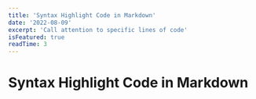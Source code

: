 ```yaml
---
title: 'Syntax Highlight Code in Markdown'
date: '2022-08-09'
excerpt: 'Call attention to specific lines of code'
isFeatured: true
readTime: 3
---
```


# Syntax Highlight Code in Markdown
